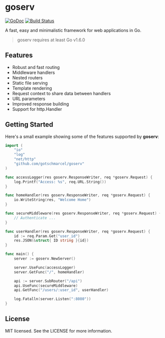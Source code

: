 # goserv

[![GoDoc](https://godoc.org/github.com/gotschmarcel/goserv?status.svg)](https://godoc.org/github.com/gotschmarcel/goserv)
[![Build Status](https://travis-ci.org/gotschmarcel/goserv.svg?branch=dev)](https://travis-ci.org/gotschmarcel/goserv)

A fast, easy and minimalistic framework for
web applications in Go.

> goserv requires at least Go v1.6.0

## Features

- Robust and fast routing
- Middleware handlers
- Nested routers
- Static file serving
- Template rendering
- Request context to share data between handlers
- URL parameters
- Improved response building
- Support for http.Handler

## Getting Started

Here's a small example showing some of the features supported by **goserv**:

```go
import (
	"io"
	"log"
	"net/http"
	"github.com/gotschmarcel/goserv"
)

func accessLogger(res goserv.ResponseWriter, req *goserv.Request) {
	log.Printf("Access: %s", req.URL.String())
}

func homeHandler(res goserv.ResponseWriter, req *goserv.Request) {
	io.WriteString(res, "Welcome Home")
}

func secureMiddleware(res goserv.ResponseWriter, req *goserv.Request) {
	// Authenticate ...
}

func userHandler(res goserv.ResponseWriter, req *goserv.Request) {
	id := req.Param.Get("user_id")
	res.JSON(&struct{ ID string }{id})
}

func main() {
	server := goserv.NewServer()

	server.UseFunc(accessLogger)
	server.GetFunc("/", homeHandler)

	api := server.SubRouter("/api")
	api.UseFunc(secureMiddleware)
	api.GetFunc("/users/:user_id", userHandler)

	log.Fatalln(server.Listen(":8080"))
}

```

## License

MIT licensed. See the LICENSE for more information.
